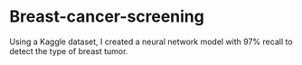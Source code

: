 # Breast-cancer-screening
Using a Kaggle dataset, I created a neural network model with 97% recall to detect the type of breast tumor.
